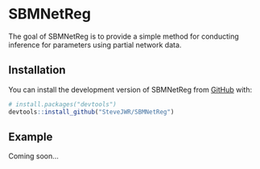 
<!-- README.md is generated from README.Rmd. Please edit that file -->

# SBMNetReg

<!-- badges: start -->
<!-- badges: end -->

The goal of SBMNetReg is to provide a simple method for conducting
inference for parameters using partial network data.

## Installation

You can install the development version of SBMNetReg from
[GitHub](https://github.com/) with:

``` r
# install.packages("devtools")
devtools::install_github("SteveJWR/SBMNetReg")
```

## Example

Coming soon…
